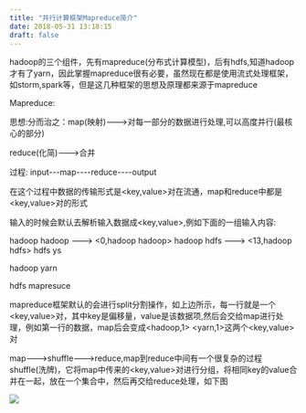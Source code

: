 ```yaml
---
title: "并行计算框架Mapreduce简介"
date: 2018-05-31 13:18:15
draft: false
---
```

hadoop的三个组件，先有mapreduce(分布式计算模型)，后有hdfs,知道hadoop才有了yarn，因此掌握mapreduce很有必要，虽然现在都是使用流式处理框架，如storm,spark等，但是这几种框架的思想及原理都来源于mapreduce

Mapreduce:

思想:分而治之：map(映射)--->对每一部分的数据进行处理,可以高度并行(最核心的部分)

reduce(化简)--->合并

过程: input---map----reduce----output

在这个过程中数据的传输形式是<key,value>对在流通，map和reduce中都是<key,value>对的形式

输入的时候会默认去解析输入数据成<key,value>,例如下面的一组输入内容:

hadoop hadoop ---> <0,hadoop hadoop>
hadoop hdfs ---> <13,hadoop hdfs>
hdfs ys

hadoop yarn

hdfs mapresuce

mapreduce框架默认的会进行split分割操作，如上边所示，每一行就是一个<key,value>对，其中key是偏移量，value是该数据项,然后会交给map进行处理，例如第一行的数据，map后会变成<hadoop,1> <yarn,1>这两个<key,value>对

map--->shuffle--->reduce,map到reduce中间有一个很复杂的过程shuffle(洗牌)，它将map中传来的<key,value>对进行分组，将相同key的value合并在一起，放在一个集合中，然后再交给reduce处理，如下图

![](https://img-blog.csdn.net/20180530200500766)